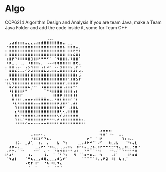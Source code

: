 # Algo
CCP6214 Algorithm Design and Analysis
If you are team Java, make a Team Java Folder and add the code inside it, some for Team C++

⠀⠀⠀⠀⠀⠀⠀⠀⠀⠀⠀⠀⠀⢀⣀⠀⠀⠀⠀⠀⠀⠀⠀⠀⠀
⠀⣠⣴⣾⣶⣶⣤⣄⣄⣤⣶⣾⣿⣿⣿⣿⣿⣶⣤⢀⣀⠀⠀⠀⠀
⡈⣿⣿⣿⣿⣿⣿⣿⣿⣿⣿⣿⣿⣿⣿⣿⣿⣿⣷⢸⣿⣿⣶⡄⠀
⡇⣿⣿⣿⣿⣿⣿⣿⣿⣿⣿⣿⣿⣿⣿⣿⣿⣿⣿⢸⣯⣕⣶⡇⠀
⢰⣿⡟⠙⠿⠿⠿⣿⣹⣿⠟⠛⠛⠋⠁⠈⠻⣿⣿⣧⠹⣿⣿⠁⠀
⠘⣟⣤⠠⠀⠤⠀⡘⣿⣿⡷⠄⡀⢐⡒⠻⠻⣿⣿⣿⡇⠿⣫⢤⠀
⠃⣿⣿⣜⣋⣀⠜⡪⣸⣿⣧⣼⣇⣩⣠⣬⣁⣾⣿⣿⣿⣰⡇⣠⡀                               
⠀⣿⣿⣿⣿⣿⣿⡇⣿⣿⣿⣿⣿⣿⣿⣿⣿⣿⣿⣿⣿⣿⡆⣨⠀
⣶⡘⣿⣿⣿⣿⣿⡇⣿⣿⣿⣿⣿⣿⣿⣿⣿⣿⣿⢏⣼⣿⣵⠏⠀
⠘⣷⡸⣿⣿⣿⣿⣇⠻⠿⠛⢹⣿⣿⣿⣿⣿⣿⢃⣾⣿⠿⠏⠀⠀
⠀⠸⡇⣿⣿⡿⠛⠀⠁⠀⠀⠀⠉⠛⢿⣿⣿⣿⢸⣿⣿⢠⡆⠀⠀
⠀⠀⣇⢿⣿⠁⠀⠀⠀⢀⣀⣀⣀⠀⠀⢿⣿⡟⣸⣿⣿⢸⡇⠀⠀
⠀⠀⢻⡜⣿⣴⣿⣿⣯⣛⣛⣿⣿⣿⣶⣬⣿⢣⣿⡿⠃⣠⡇⠀⠀
⠀⠀⠀⢻⣾⣿⣿⣿⣿⣿⣿⣿⣿⣿⣿⣿⣧⣿⠟⠀⣸⣿⣇⠀⠀
⠀⠀⠀⣆⢻⣿⣿⣿⣿⣿⣿⣿⣿⣿⣿⣿⡿⢃⢂⣼⣿⣿⣿⠀⠀
⠀⠀⠀⢿⣧⠹⣿⣿⣿⣷⣿⣿⣿⣿⣿⡟⣱⢃⣾⣿⣿⣿⣿⣄⡀
⠀⠀⠀⠸⠿⠷⠔⠭⠭⠭⠭⠭⠥⠶⠶⠾⠇⠾⠿⠿⠿⠿⠿⠿⠿


⠀⠀⠀⠀⠀⠀⠀⠀⠀⣀⣀⡀⠀⠀⠀⠀⠀⠀⠀⠀⠀
⠀⠀⠀⠀⠀⠀⠀⠀⣾⣿⠟⢻⡀⠀⠀⠀⠀⠀⠀⠀⠀
⠀⠀⠀⠀⠀⠀⠀⠀⠹⣿⣳⠖⠳⣄⡀⠀⠀⠀⠀⠀⠀
⠀⠀⠀⠀⡤⠒⠀⠂⡾⠉⠀⠀⠀⠀⠉⢳⡄⣄⡀⠀⠀
⠀⠀⠀⢸⡥⠀⣀⡼⢁⠀⢰⡄⠀⡄⠀⠀⣧⠀⠙⡆⠀
⠀⢀⣠⠼⠗⠚⠉⠠⠋⠀⠀⢷⣠⣧⠀⠀⠈⠳⢤⣇⠀
⠀⣾⣟⠒⠦⣄⠀⠀⠀⣠⡴⠋⠁⢈⠛⢦⣄⣠⣴⣾⣷
⢀⡟⠙⢶⣤⠬⠷⣼⡏⠉⠉⢩⡍⠹⠦⢤⣿⣤⣨⣿⠈
⡾⣡⠆⠁⠀⠀⠀⢠⡀⠀⠀⠀⢱⡀⠀⠂⠙⠎⠻⡅⠀
⢿⠁⠒⣤⠤⣤⣀⠀⢧⠀⠀⠀⣸⠃⠀⠀⠀⡶⣤⣽⠀
⠈⠳⣴⡇⠀⠀⠈⠛⢦⣄⣠⠾⢿⣄⣀⣠⠾⣡⠞⠁⠀
⠀⠀⠈⠉⠉⠉⠁⢧⢠⠟⣽⠀⢿⠀⢧⢰⡈⠀⠀⠀⠀
⠀⠀⠀⠀⠀⠀⠐⢫⠏⢸⠁⠀⠈⢳⠘⢧⣙⢦⠀⠀⠀
